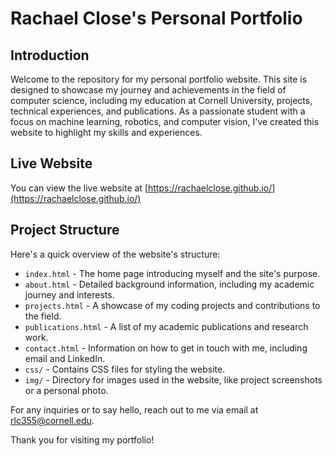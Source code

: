 # Rachael Close's Personal Portfolio

## Introduction
Welcome to the repository for my personal portfolio website. This site is designed to showcase my journey and achievements in the field of computer science, including my education at Cornell University, projects, technical experiences, and publications. As a passionate student with a focus on machine learning, robotics, and computer vision, I've created this website to highlight my skills and experiences.

## Live Website
You can view the live website at [https://rachaelclose.github.io/](https://rachaelclose.github.io/) 

## Project Structure
Here's a quick overview of the website's structure:

- `index.html` - The home page introducing myself and the site's purpose.
- `about.html` - Detailed background information, including my academic journey and interests.
- `projects.html` - A showcase of my coding projects and contributions to the field.
- `publications.html` - A list of my academic publications and research work.
- `contact.html` - Information on how to get in touch with me, including email and LinkedIn.
- `css/` - Contains CSS files for styling the website.
- `img/` - Directory for images used in the website, like project screenshots or a personal photo.

For any inquiries or to say hello, reach out to me via email at rlc355@cornell.edu.

Thank you for visiting my portfolio!
